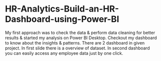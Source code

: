# HR-Analytics-Build-an-HR-Dashboard-using-Power-BI
My first approach was to check the data & perform data cleaning for better results & started my analysis on Power BI Desktop.
Checkout my dashboard to know about the insights & patterns.
There are 2 dashboard in given project. In first slide there is a overview of dataset. In second dashboard you can easily access any employee data just by one click.
